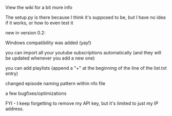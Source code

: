 View the wiki for a bit more info

The setup.py is there because I think it's supposed to be, but I have no idea if it works, or how to even test it

new in version 0.2:

Windows compatibility was added (yay!)

you can import all your youtube subscriptions automatically (and they will be updated whenever you add a new one)

you can add playlists (append a "+" at the beginning of the line of the list.txt entry)

changed episode naming pattern within nfo file

a few bugfixes/optimizations

FYI - I keep forgetting to remove my API key, but it's limited to just my IP address.
